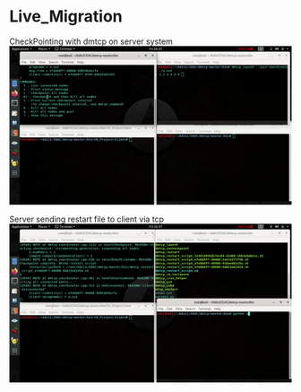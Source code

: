# Live_Migration

CheckPointing with dmtcp on server system
![CheckPointing with dmtcp](https://github.com/AditiThirdEye/Live_Migration/blob/main/ReadMeAnim/CheckPointingGif.gif)

Server sending restart file to client via tcp
![Server sending restart file to client via tcp](https://github.com/AditiThirdEye/Live_Migration/blob/main/ReadMeAnim/TCP_communiction.gif)
